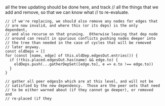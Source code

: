   all the tree updating should be done here, and track
    // all the things that we add and remove, so that we can know what
    // to re-evaluate.

    // if we're replacing, we should also remove any nodes for edges that
    // are now invalid, and where this (or its deps) is the only dependent,
    // and also recurse on that pruning.  Otherwise leaving that dep node
    // around can result in spurious conflicts pushing nodes deeper into
    // the tree than needed in the case of cycles that will be removed
    // later anyway.
    const oldDeps = []
    for (const [name, edge] of this.oldDep.edgesOut.entries()) {
      if (!this.placed.edgesOut.has(name) && edge.to) {
        oldDeps.push(...gatherDepSet([edge.to], e => e.to !== edge.to))
      }
    }

    // gather all peer edgesIn which are at this level, and will not be
    // satisfied by the new dependency.  Those are the peer sets that need
    // to be either warned about (if they cannot go deeper), or removed and
    // re-placed (if they